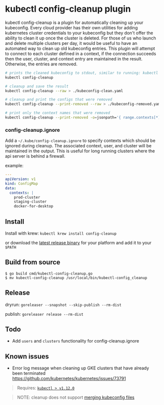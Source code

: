 # kubectl config-cleanup plugin #

kubectl config-cleanup is a plugin for automatically cleaning up your kubeconfig.  Every cloud provider has their own utilities for adding kubernetes cluster credentials to your kubeconfig but they don't offer the ability to clean it up once the cluster is deleted. For those of us who launch and delete multiple clusters per day, it would be useful to have an automated way to clean up old kubeconfig entries. This plugin will attempt to connect to each cluster defined in a context, if the connection succeeds then the user, cluster, and context entry are maintained in the result. Otherwise, the entries are removed.

```bash
# prints the cleaned kubeconfig to stdout, similar to running: kubectl config view
kubectl config-cleanup

# cleanup and save the result
kubectl config-cleanup --raw > ./kubeconfig-clean.yaml

# cleanup and print the configs that were removed
kubectl config-cleanup --print-removed --raw > ./kubeconfig-removed.yaml

# print only the context names that were removed
kubectl config-cleanup --print-removed -o=jsonpath='{ range.contexts[*] }{ .name }{"\n"}'
```

### config-cleanup.ignore ###

Add a `~/.kube/config-cleanup.ignore` to specify contexts which should be ignored during cleanup. The associated context, user, and cluster will be maintained in the output. This is useful for long running clusters where the api server is behind a firewall.

example:

```yaml
---
apiVersion: v1
kind: ConfigMap
data:
  contexts: |
    prod-cluster
    staging-cluster
    docker-for-desktop
```

## Install ##

Install with krew: `kubectl krew install config-cleanup`

or download the [latest release binary](https://github.com/b23llc/kubectl-cleanup/releases/latest) for your platform and add it to your `$PATH`


## Build from source ##

```
$ go build cmd/kubectl-config-cleanup.go
$ mv kubectl-config-cleanup /usr/local/bin/kubectl-config_cleanup
```

## Release ##

dryrun: `goreleaser --snapshot --skip-publish --rm-dist`

publish: `goreleaser release --rm-dist`


## Todo ##

- Add `users` and `clusters` functionality for config-cleanup.ignore

## Known issues ##

- Error log message when cleaning up GKE clusters that have already been terminated
https://github.com/kubernetes/kubernetes/issues/73791


> Requires: [`kubectl > v1.12.0`](https://kubernetes.io/docs/tasks/extend-kubectl/kubectl-plugins/#before-you-begin)

> NOTE: cleanup does not support [merging kubeconfig files](https://kubernetes.io/docs/concepts/configuration/organize-cluster-access-kubeconfig/#the-kubeconfig-environment-variable)
